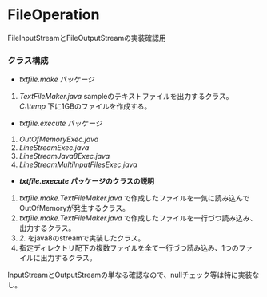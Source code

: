# FileOperation
FileInputStreamとFileOutputStreamの実装確認用

### クラス構成
* *txtfile.make* パッケージ
 1. *TextFileMaker.java*
sampleのテキストファイルを出力するクラス。　*C:\temp* 下に1GBのファイルを作成する。  

* *txtfile.execute* パッケージ
 1. *OutOfMemoryExec.java*
 2. *LineStreamExec.java*
 3. *LineStreamJava8Exec.java*
 4. *LineStreamMultiInputFilesExec.java*
     
   - ***txtfile.execute* パッケージのクラスの説明**    
  
1. *txtfile.make.TextFileMaker.java* で作成したファイルを一気に読み込んでOutOfMemoryが発生するクラス。
2. *txtfile.make.TextFileMaker.java* で作成したファイルを一行づつ読み込み、出力するクラス。
3. *2.* をjava8のstreamで実装したクラス。
4. 指定ディレクトリ配下の複数ファイルを全て一行づつ読み込み、1つのファイルに出力するクラス。
  
InputStreamとOutputStreamの単なる確認なので、nullチェック等は特に実装なし。  

